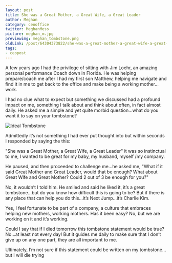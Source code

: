```yaml
---
layout: post
title: She was a Great Mother, a Great Wife, a Great Leader
author: Meghan
category: ceooffice
twitter: MeghanMess
picture: meghan_m.jpg
previewimg: meghan_tombstone.png
oldLink: /post/64304373822/she-was-a-great-mother-a-great-wife-a-great-leader
tags:
- ceopost
---
```


A few years ago I had the privilege of sitting with Jim Loehr, an amazing personal performance Coach down in Florida. He was helping prepare/coach me after I had my first son Matthew, helping me navigate and find it in me to get back to the office and make being a working mother…work.

I had no clue what to expect but something we discussed had a profound impact on me, something I talk about and think about often, in fact almost daily.  He asked me a simple and yet quite morbid question…what do you want it to say on your tombstone?

![Ideal Tombstone](/images/meghan_tombstone.png)

Admittedly it’s not something I had ever put thought into but within seconds I responded by saying the this:

"She was a Great Mother, a Great Wife, a Great Leader" it was so instinctual to me, I wanted to be great for my baby, my husband, myself /my company.

He paused, and then proceeded to challenge me…he asked me, "What if it said Great Mother and Great Leader, would that be enough? What about Great Wife and Great Mother? Could 2 out of 3 be enough for you?"

No, it wouldn’t I told him.  He smiled and said he liked it, it’s a great tombstone…but do you know how difficult this is going to be? But if there is any place that can help you do this…it’s Next Jump…it’s Charlie Kim.

Yes, I feel fortunate to be part of a company, a culture that embraces helping new mothers, working mothers. Has it been easy? No, but we are working on it and it’s working.

Could I say that if I died tomorrow this tombstone statement would be true? No…at least not every day! But it guides me daily to make sure that I don’t give up on any one part, they are all important to me.

Ultimately, I’m not sure if this statement could be written on my tombstone…but  I will die trying

